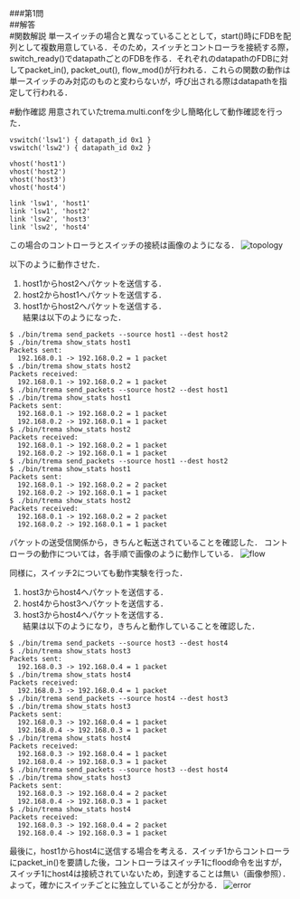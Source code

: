 ###第1問  
##解答  
#関数解説
単一スイッチの場合と異なっていることとして，start()時にFDBを配列として複数用意している．そのため，スイッチとコントローラを接続する際，switch_ready()でdatapathごとのFDBを作る．それぞれのdatapathのFDBに対してpacket_in(), packet_out(), flow_mod()が行われる．これらの関数の動作は単一スイッチのみ対応のものと変わらないが，呼び出される際はdatapathを指定して行われる．  

#動作確認
用意されていたtrema.multi.confを少し簡略化して動作確認を行った．
```
vswitch('lsw1') { datapath_id 0x1 }
vswitch('lsw2') { datapath_id 0x2 }

vhost('host1')
vhost('host2')
vhost('host3')
vhost('host4')

link 'lsw1', 'host1'
link 'lsw1', 'host2'
link 'lsw2', 'host3'
link 'lsw2', 'host4'
```
この場合のコントローラとスイッチの接続は画像のようになる．
![topology](https://github.com/handai-trema/learning-switch-Shu-NISHIKORI/tree/master/reports/20161012/topology.jpg "topology")

以下のように動作させた．  
1. host1からhost2へパケットを送信する．  
2. host2からhost1へパケットを送信する．  
3. host1からhost2へパケットを送信する．  
結果は以下のようになった．
```
$ ./bin/trema send_packets --source host1 --dest host2
$ ./bin/trema show_stats host1
Packets sent:
  192.168.0.1 -> 192.168.0.2 = 1 packet
$ ./bin/trema show_stats host2
Packets received:
  192.168.0.1 -> 192.168.0.2 = 1 packet
$ ./bin/trema send_packets --source host2 --dest host1
$ ./bin/trema show_stats host1
Packets sent:
  192.168.0.1 -> 192.168.0.2 = 1 packet
  192.168.0.2 -> 192.168.0.1 = 1 packet
$ ./bin/trema show_stats host2
Packets received:
  192.168.0.1 -> 192.168.0.2 = 1 packet
  192.168.0.2 -> 192.168.0.1 = 1 packet
$ ./bin/trema send_packets --source host1 --dest host2
$ ./bin/trema show_stats host1
Packets sent:
  192.168.0.1 -> 192.168.0.2 = 2 packet
  192.168.0.2 -> 192.168.0.1 = 1 packet
$ ./bin/trema show_stats host2
Packets received:
  192.168.0.1 -> 192.168.0.2 = 2 packet
  192.168.0.2 -> 192.168.0.1 = 1 packet
```
パケットの送受信関係から，きちんと転送されていることを確認した． 
コントローラの動作については，各手順で画像のように動作している．
![flow](https://github.com/handai-trema/learning-switch-Shu-NISHIKORI/tree/master/reports/20161012/flow.jpg "flow")

同様に，スイッチ2についても動作実験を行った．  
1. host3からhost4へパケットを送信する．  
2. host4からhost3へパケットを送信する．  
3. host3からhost4へパケットを送信する．  
結果は以下のようになり，きちんと動作していることを確認した．  
```
$ ./bin/trema send_packets --source host3 --dest host4
$ ./bin/trema show_stats host3
Packets sent:
  192.168.0.3 -> 192.168.0.4 = 1 packet
$ ./bin/trema show_stats host4
Packets received:
  192.168.0.3 -> 192.168.0.4 = 1 packet
$ ./bin/trema send_packets --source host4 --dest host3
$ ./bin/trema show_stats host3
Packets sent:
  192.168.0.3 -> 192.168.0.4 = 1 packet
  192.168.0.4 -> 192.168.0.3 = 1 packet
$ ./bin/trema show_stats host4
Packets received:
  192.168.0.3 -> 192.168.0.4 = 1 packet
  192.168.0.4 -> 192.168.0.3 = 1 packet
$ ./bin/trema send_packets --source host3 --dest host4
$ ./bin/trema show_stats host3
Packets sent:
  192.168.0.3 -> 192.168.0.4 = 2 packet
  192.168.0.4 -> 192.168.0.3 = 1 packet
$ ./bin/trema show_stats host4
Packets received:
  192.168.0.3 -> 192.168.0.4 = 2 packet
  192.168.0.4 -> 192.168.0.3 = 1 packet
```

最後に，host1からhost4に送信する場合を考える．スイッチ1からコントローラにpacket_in()を要請した後，コントローラはスイッチ1にflood命令を出すが，スイッチ1にhost4は接続されていないため，到達することは無い（画像参照）．よって，確かにスイッチごとに独立していることが分かる．
![error](https://github.com/handai-trema/learning-switch-Shu-NISHIKORI/tree/master/reports/20161012/error.jpg "error")